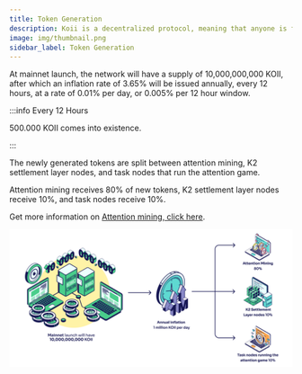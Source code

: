 ```yaml
---
title: Token Generation
description: Koii is a decentralized protocol, meaning that anyone is free to fork the code and build their own version for a specific purpose.
image: img/thumbnail.png
sidebar_label: Token Generation
---
```


At mainnet launch, the network will have a supply of 10,000,000,000 KOII, after which an inflation rate of 3.65% will be issued annually, every 12 hours, at a rate of 0.01% per day, or 0.005% per 12 hour window.

:::info Every 12 Hours

500.000 KOII comes into existence.

:::

The newly generated tokens are split between attention mining, K2 settlement layer nodes, and task nodes that run the attention game.

Attention mining receives 80% of new tokens, K2 settlement layer nodes receive 10%, and task nodes receive 10%.

Get more information on [Attention mining, click here](/).

![Token Generation](./img/Token%20Generation.svg)
